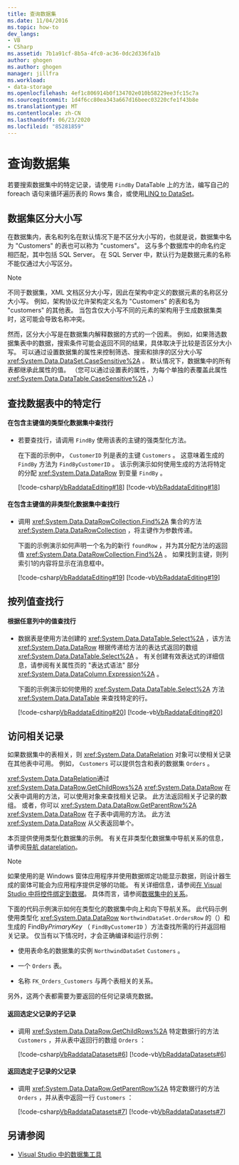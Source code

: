 ```yaml
---
title: 查询数据集
ms.date: 11/04/2016
ms.topic: how-to
dev_langs:
- VB
- CSharp
ms.assetid: 7b1a91cf-8b5a-4fc0-ac36-0dc2d336fa1b
author: ghogen
ms.author: ghogen
manager: jillfra
ms.workload:
- data-storage
ms.openlocfilehash: 4ef1c806914b0f134702e010b58229ee3fc15c7a
ms.sourcegitcommit: 1d4f6cc80ea343a667d16beec03220cfe1f43b8e
ms.translationtype: MT
ms.contentlocale: zh-CN
ms.lasthandoff: 06/23/2020
ms.locfileid: "85281859"
---
```

# <a name="query-datasets"></a>查询数据集
若要搜索数据集中的特定记录，请使用 `FindBy` DataTable 上的方法，编写自己的 foreach 语句来循环遍历表的 Rows 集合，或使用[LINQ to DataSet](/dotnet/framework/data/adonet/linq-to-dataset)。

## <a name="dataset-case-sensitivity"></a>数据集区分大小写
在数据集内，表名和列名在默认情况下是不区分大小写的，也就是说，数据集中名为 "Customers" 的表也可以称为 "customers"。 这与多个数据库中的命名约定相匹配，其中包括 SQL Server。 在 SQL Server 中，默认行为是数据元素的名称不能仅通过大小写区分。

> [!NOTE]
> 不同于数据集，XML 文档区分大小写，因此在架构中定义的数据元素的名称区分大小写。 例如，架构协议允许架构定义名为 "Customers" 的表和名为 "customers" 的其他表。 当包含仅大小写不同的元素的架构用于生成数据集类时，这可能会导致名称冲突。

然而，区分大小写是在数据集内解释数据的方式的一个因素。 例如，如果筛选数据集表中的数据，搜索条件可能会返回不同的结果，具体取决于比较是否区分大小写。 可以通过设置数据集的属性来控制筛选、搜索和排序的区分大小写 <xref:System.Data.DataSet.CaseSensitive%2A> 。 默认情况下，数据集中的所有表都继承此属性的值。 （您可以通过设置表的属性，为每个单独的表覆盖此属性 <xref:System.Data.DataTable.CaseSensitive%2A> 。）

## <a name="locate-a-specific-row-in-a-data-table"></a>查找数据表中的特定行

#### <a name="to-find-a-row-in-a-typed-dataset-with-a-primary-key-value"></a>在包含主键值的类型化数据集中查找行

- 若要查找行，请调用 `FindBy` 使用该表的主键的强类型化方法。

     在下面的示例中， `CustomerID` 列是表的主键 `Customers` 。 这意味着生成的 `FindBy` 方法为 `FindByCustomerID` 。 该示例演示如何使用生成的方法将特定的分配 <xref:System.Data.DataRow> 到变量 `FindBy` 。

     [!code-csharp[VbRaddataEditing#18](../data-tools/codesnippet/CSharp/query-datasets_1.cs)]
     [!code-vb[VbRaddataEditing#18](../data-tools/codesnippet/VisualBasic/query-datasets_1.vb)]

#### <a name="to-find-a-row-in-an-untyped-dataset-with-a-primary-key-value"></a>在包含主键值的非类型化数据集中查找行

- 调用 <xref:System.Data.DataRowCollection.Find%2A> 集合的方法 <xref:System.Data.DataRowCollection> ，将主键作为参数传递。

     下面的示例演示如何声明一个名为的新行 `foundRow` ，并为其分配方法的返回值 <xref:System.Data.DataRowCollection.Find%2A> 。 如果找到主键，则列索引1的内容将显示在消息框中。

     [!code-csharp[VbRaddataEditing#19](../data-tools/codesnippet/CSharp/query-datasets_2.cs)]
     [!code-vb[VbRaddataEditing#19](../data-tools/codesnippet/VisualBasic/query-datasets_2.vb)]

## <a name="find-rows-by-column-values"></a>按列值查找行

#### <a name="to-find-rows-based-on-the-values-in-any-column"></a>根据任意列中的值查找行

- 数据表是使用方法创建的 <xref:System.Data.DataTable.Select%2A> ，该方法 <xref:System.Data.DataRow> 根据传递给方法的表达式返回的数组 <xref:System.Data.DataTable.Select%2A> 。 有关创建有效表达式的详细信息，请参阅有关属性页的 "表达式语法" 部分 <xref:System.Data.DataColumn.Expression%2A> 。

     下面的示例演示如何使用的 <xref:System.Data.DataTable.Select%2A> 方法 <xref:System.Data.DataTable> 来查找特定的行。

     [!code-csharp[VbRaddataEditing#20](../data-tools/codesnippet/CSharp/query-datasets_3.cs)]
     [!code-vb[VbRaddataEditing#20](../data-tools/codesnippet/VisualBasic/query-datasets_3.vb)]

## <a name="access-related-records"></a>访问相关记录
如果数据集中的表相关，则 <xref:System.Data.DataRelation> 对象可以使相关记录在其他表中可用。 例如， `Customers` 可以提供包含和表的数据集 `Orders` 。

<xref:System.Data.DataRelation>通过 <xref:System.Data.DataRow.GetChildRows%2A> <xref:System.Data.DataRow> 在父表中调用的方法，可以使用对象来查找相关记录。 此方法返回相关子记录的数组。 或者，你可以 <xref:System.Data.DataRow.GetParentRow%2A> <xref:System.Data.DataRow> 在子表中调用的方法。 此方法 <xref:System.Data.DataRow> 从父表返回单个。

本页提供使用类型化数据集的示例。 有关在非类型化数据集中导航关系的信息，请参阅[导航 datarelation](/dotnet/framework/data/adonet/dataset-datatable-dataview/navigating-datarelations)。

> [!NOTE]
> 如果使用的是 Windows 窗体应用程序并使用数据绑定功能显示数据，则设计器生成的窗体可能会为应用程序提供足够的功能。 有关详细信息，请参阅[在 Visual Studio 中将控件绑定到数据](../data-tools/bind-controls-to-data-in-visual-studio.md)。 具体而言，请参阅[数据集中的关系](relationships-in-datasets.md)。

下面的代码示例演示如何在类型化的数据集中向上和向下导航关系。 此代码示例使用类型化 <xref:System.Data.DataRow> `NorthwindDataSet.OrdersRow` 的（）和生成的 FindBy*PrimaryKey* （ `FindByCustomerID` ）方法查找所需的行并返回相关记录。 仅当有以下情况时，才会正确编译和运行示例：

- 使用表命名的数据集的实例 `NorthwindDataSet` `Customers` 。

- 一个 `Orders` 表。

- 名称 `FK_Orders_Customers` 与两个表相关的关系。

另外，这两个表都需要为要返回的任何记录填充数据。

#### <a name="to-return-the-child-records-of-a-selected-parent-record"></a>返回选定父记录的子记录

- 调用 <xref:System.Data.DataRow.GetChildRows%2A> 特定数据行的方法 `Customers` ，并从表中返回行的数组 `Orders` ：

     [!code-csharp[VbRaddataDatasets#6](../data-tools/codesnippet/CSharp/query-datasets_4.cs)]
     [!code-vb[VbRaddataDatasets#6](../data-tools/codesnippet/VisualBasic/query-datasets_4.vb)]

#### <a name="to-return-the-parent-record-of-a-selected-child-record"></a>返回选定子记录的父记录

- 调用 <xref:System.Data.DataRow.GetParentRow%2A> 特定数据行的方法 `Orders` ，并从表中返回一行 `Customers` ：

     [!code-csharp[VbRaddataDatasets#7](../data-tools/codesnippet/CSharp/query-datasets_5.cs)]
     [!code-vb[VbRaddataDatasets#7](../data-tools/codesnippet/VisualBasic/query-datasets_5.vb)]

## <a name="see-also"></a>另请参阅

- [Visual Studio 中的数据集工具](../data-tools/dataset-tools-in-visual-studio.md)
